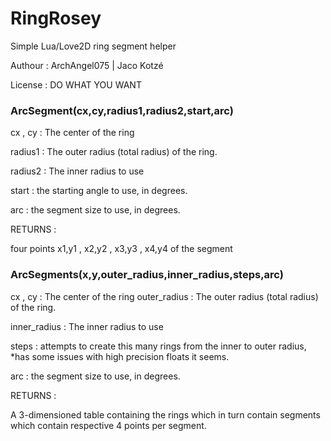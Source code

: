 # RingRosey

Simple Lua/Love2D ring segment helper

Authour : ArchAngel075 | Jaco Kotzé

License : DO WHAT YOU WANT

### ArcSegment(cx,cy,radius1,radius2,start,arc)

cx , cy         : The center of the ring

radius1         : The outer radius (total radius) of the ring.

radius2         : The inner radius to use

start           : the starting angle to use, in degrees.

arc             : the segment size to use, in degrees.

RETURNS         :

four points x1,y1 , x2,y2 , x3,y3 , x4,y4 of the segment


### ArcSegments(x,y,outer_radius,inner_radius,steps,arc)


cx , cy        : The center of the ring
outer_radius   : The outer radius (total radius) of the ring.

inner_radius   : The inner radius to use

steps          : attempts to create this many rings from the inner to outer radius, *has some issues with high precision floats it seems.

arc            : the segment size to use, in degrees.

RETURNS        :

A 3-dimensioned table containing the rings which in turn contain segments which contain respective 4 points per segment.
